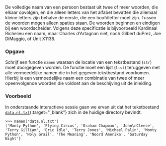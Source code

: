De volledige naam van een persoon bestaat uit twee of meer woorden, die elkaar opvolgen, en die alleen letters van het alfabet bevatten die allemaal kleine letters zijn behalve de eerste, die een hoofdletter moet zijn. Tussen de woorden mogen alleen spaties staan. De woorden beginnen en eindigen bij een woordscheider. Volgens deze specificatie is bijvoorbeeld Kardinaal Richelieu een naam, maar Charles  d'Artagnan niet, noch Gilbert duPrez, Joe DiMaggio, of Unit X1138.

### Opgave

Schrijf een functie `namen` waaraan de locatie van een tekstbestand (`str`) moet doorgegeven worden. De functie moet een lijst (`list`) teruggeven met alle vermoedelijke namen die in het gegeven tekstbestand voorkomen. Hierbij is een vermoedelijke naam een combinatie van twee of meer opeenvolgende woorden die voldoet aan de beschijving uit de inleiding.

### Voorbeeld

In onderstaande interactieve sessie gaan we ervan uit dat het tekstbestand [`data.nl.txt`](media/data/data.nl.txt){:target="_blank"} zich in de huidige directory bevindt.

```console?lang=python&prompt=>>>
>>> namen('data.nl.txt')
['Monty Python', 'Flying Circus', 'Graham Chapman', 'John\nCleese', 'Terry Gilliam', 'Eric Idle', 'Terry Jones', 'Michael Palin', 'Monty Python', 'Holy Grail', 'The Meaning', 'Noord Amerika', 'Saturday Night']
```
